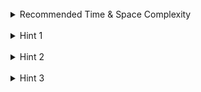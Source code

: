 <br>
<details class="hint-accordion">  
    <summary>Recommended Time & Space Complexity</summary>
    <p>
    You should aim for a solution with <code>O((m ^ 2) * n)</code> time and <code>O((m ^ 2) * n)</code> space, where <code>n</code> is the number of words and <code>m</code> is the length of the word. 
    </p>
</details>

<br>
<details class="hint-accordion">  
    <summary>Hint 1</summary>
    <p>
    Consider the given problem in terms of a graph, treating strings as nodes. Think of a way to build edges where two strings have an edge if they differ by a single character. A naive approach would be to consider each pair of strings and check whether an edge can be formed. Can you think of an efficient way? For example, consider a string <code>hot</code> and think about the strings that can be formed from it by changing a single letter.
    </p>
</details>

<br>
<details class="hint-accordion">  
    <summary>Hint 2</summary>
    <p>
    To efficiently build edges, consider transforming each word into intermediate states by replacing one character with a wildcard, like <code>*</code>. For example, the word <code>hot</code> can be transformed into <code>*ot</code>, <code>h*t</code>, and <code>ho*</code>. These intermediate states act as "parents" that connect words differing by one character. For instance, <code>*ot</code> can connect to words like <code>cot</code>. For each word in the list, generate all possible patterns by replacing each character with <code>*</code> and store the word as a child of these patterns. We can run a <code>BFS</code> starting from the <code>beginWord</code>, visiting other words while avoiding revisiting by using a hash set.
    </p>
</details>

<br>
<details class="hint-accordion">  
    <summary>Hint 3</summary>
    <p>
    When visiting a node during BFS, if the word matches the <code>endWord</code>, we immediately return <code>true</code>. Otherwise, we generate the pattern words that can be formed from the current word and attempt to visit the words connected to these pattern words. We add only unvisited words to the queue. If we exhaust all possibilities without finding the <code>endWord</code>, we return <code>false</code>.
    </p>
</details>
